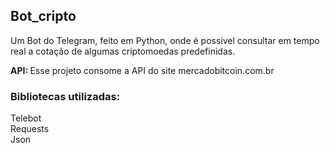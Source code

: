 <h2>Bot_cripto</h2>
<p>
    Um Bot do Telegram, feito em Python, onde é possível consultar em tempo real a cotação de algumas criptomoedas predefinidas.
</p>
<p><strong>API: </strong>Esse projeto consome a API do site mercadobitcoin.com.br</p>
<h3>Bibliotecas utilizadas:</h3>
<p>
    Telebot<br>
    Requests<br>
    Json
</p>
